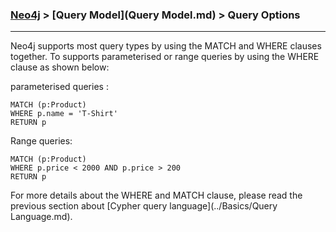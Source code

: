 

### [Neo4j](../Neo4j.md) > [Query Model](Query Model.md) > Query Options
___


Neo4j supports most query types by using the MATCH and WHERE clauses together. To supports parameterised or range queries by using the WHERE clause as shown below:


parameterised queries :

````
MATCH (p:Product)
WHERE p.name = 'T-Shirt'
RETURN p
````

Range queries:

````
MATCH (p:Product)
WHERE p.price < 2000 AND p.price > 200
RETURN p
````


For more details about the WHERE and MATCH clause, please read the previous section about [Cypher query language](../Basics/Query Language.md).

